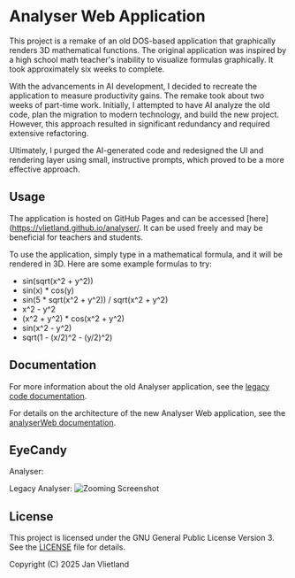 # Analyser Web Application

This project is a remake of an old DOS-based application that graphically renders 3D mathematical functions. The original application was inspired by a high school math teacher's inability to visualize formulas graphically. It took approximately six weeks to complete.

With the advancements in AI development, I decided to recreate the application to measure productivity gains. The remake took about two weeks of part-time work. Initially, I attempted to have AI analyze the old code, plan the migration to modern technology, and build the new project. However, this approach resulted in significant redundancy and required extensive refactoring.

Ultimately, I purged the AI-generated code and redesigned the UI and rendering layer using small, instructive prompts, which proved to be a more effective approach.

## Usage

The application is hosted on GitHub Pages and can be accessed [here](https://vlietland.github.io/analyser/. It can be used freely and may be beneficial for teachers and students.

To use the application, simply type in a mathematical formula, and it will be rendered in 3D. Here are some example formulas to try:
- sin(sqrt(x^2 + y^2))
- sin(x) * cos(y)
- sin(5 * sqrt(x^2 + y^2)) / sqrt(x^2 + y^2)
- x^2 - y^2
- (x^2 + y^2) * cos(x^2 + y^2)
- sin(x^2 - y^2)
- sqrt(1 - (x/2)^2 - (y/2)^2)

## Documentation

For more information about the old Analyser application, see the [legacy code documentation](./analyserWeb/docs/legacyCode).

For details on the architecture of the new Analyser Web application, see the [analyserWeb documentation](./analyserWeb/docs/analyserWeb).

## EyeCandy
Analyser:


Legacy Analyser:
<img src="../../legacyCode/Documents/Screens/Zooming.png" alt="Zooming Screenshot">


## License

This project is licensed under the GNU General Public License Version 3. See the [LICENSE](./LICENSE) file for details.

Copyright (C) 2025 Jan Vlietland
